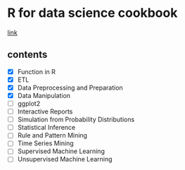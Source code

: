 # R for data science cookbook
[link](https://www.packtpub.com/big-data-and-business-intelligence/r-data-science-cookbook)
## contents
* [x] Function in R  
* [x] ETL
* [x] Data Preprocessing and Preparation
* [x] Data Manipulation
* [ ] ggplot2
* [ ] Interactive Reports
* [ ] Simulation from Probability Distributions
* [ ] Statistical Inference
* [ ] Rule and Pattern Mining
* [ ] Time Series Mining
* [ ] Supervised Machine Learning
* [ ] Unsupervised Machine Learning
